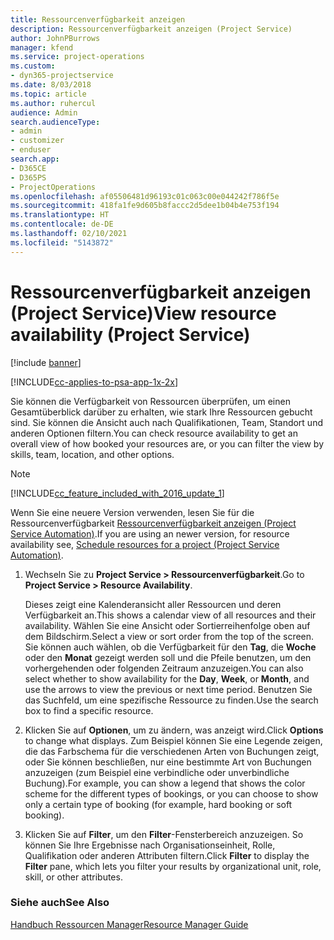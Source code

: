 ```yaml
---
title: Ressourcenverfügbarkeit anzeigen
description: Ressourcenverfügbarkeit anzeigen (Project Service)
author: JohnPBurrows
manager: kfend
ms.service: project-operations
ms.custom:
- dyn365-projectservice
ms.date: 8/03/2018
ms.topic: article
ms.author: ruhercul
audience: Admin
search.audienceType:
- admin
- customizer
- enduser
search.app:
- D365CE
- D365PS
- ProjectOperations
ms.openlocfilehash: af05506481d96193c01c063c00e044242f786f5e
ms.sourcegitcommit: 418fa1fe9d605b8faccc2d5dee1b04b4e753f194
ms.translationtype: HT
ms.contentlocale: de-DE
ms.lasthandoff: 02/10/2021
ms.locfileid: "5143872"
---
```

# <a name="view-resource-availability-project-service"></a><span data-ttu-id="f13f7-103">Ressourcenverfügbarkeit anzeigen (Project Service)</span><span class="sxs-lookup"><span data-stu-id="f13f7-103">View resource availability (Project Service)</span></span>

[!include [banner](../includes/psa-now-project-operations.md)]

[!INCLUDE[cc-applies-to-psa-app-1x-2x](../includes/cc-applies-to-psa-app-1x-2x.md)]

<span data-ttu-id="f13f7-104">Sie können die Verfügbarkeit von Ressourcen überprüfen, um einen Gesamtüberblick darüber zu erhalten, wie stark Ihre Ressourcen gebucht sind. Sie können die Ansicht auch nach Qualifikationen, Team, Standort und anderen Optionen filtern.</span><span class="sxs-lookup"><span data-stu-id="f13f7-104">You can check resource availability to get an overall view of how booked your resources are, or you can filter the view by skills, team, location, and other options.</span></span>  
  
> [!NOTE]
> [!INCLUDE[cc_feature_included_with_2016_update_1](../includes/cc-feature-included-with-2016-update-1.md)]  
> 
>  <span data-ttu-id="f13f7-105">Wenn Sie eine neuere Version verwenden, lesen Sie für die Ressourcenverfügbarkeit [Ressourcenverfügbarkeit anzeigen (Project Service Automation)](../psa/schedule-resources-project.md).</span><span class="sxs-lookup"><span data-stu-id="f13f7-105">If you are using an newer version, for resource availability see, [Schedule resources for a project (Project Service Automation)](../psa/schedule-resources-project.md).</span></span>  

1. <span data-ttu-id="f13f7-106">Wechseln Sie zu **Project Service > Ressourcenverfügbarkeit**.</span><span class="sxs-lookup"><span data-stu-id="f13f7-106">Go to **Project Service > Resource Availability**.</span></span>  

    <span data-ttu-id="f13f7-107">Dieses zeigt eine Kalenderansicht aller Ressourcen und deren Verfügbarkeit an.</span><span class="sxs-lookup"><span data-stu-id="f13f7-107">This shows a calendar view of all resources and their availability.</span></span> <span data-ttu-id="f13f7-108">Wählen Sie eine Ansicht oder Sortierreihenfolge oben auf dem Bildschirm.</span><span class="sxs-lookup"><span data-stu-id="f13f7-108">Select a view or sort order from the top of the screen.</span></span> <span data-ttu-id="f13f7-109">Sie können auch wählen, ob die Verfügbarkeit für den **Tag**, die **Woche** oder den **Monat** gezeigt werden soll und die Pfeile benutzen, um den vorhergehenden oder folgenden Zeitraum anzuzeigen.</span><span class="sxs-lookup"><span data-stu-id="f13f7-109">You can also select whether to show availability for the **Day**, **Week**, or **Month**, and use the arrows to view the previous or next time period.</span></span> <span data-ttu-id="f13f7-110">Benutzen Sie das Suchfeld, um eine spezifische Ressource zu finden.</span><span class="sxs-lookup"><span data-stu-id="f13f7-110">Use the search box to find a specific resource.</span></span>  

2. <span data-ttu-id="f13f7-111">Klicken Sie auf **Optionen**, um zu ändern, was anzeigt wird.</span><span class="sxs-lookup"><span data-stu-id="f13f7-111">Click **Options** to change what displays.</span></span> <span data-ttu-id="f13f7-112">Zum Beispiel können Sie eine Legende zeigen, die das Farbschema für die verschiedenen Arten von Buchungen zeigt, oder Sie können beschließen, nur eine bestimmte Art von Buchungen anzuzeigen (zum Beispiel eine verbindliche oder unverbindliche Buchung).</span><span class="sxs-lookup"><span data-stu-id="f13f7-112">For example, you can show a legend that shows the color scheme for the different types of bookings, or you can choose to show only a certain type of booking (for example, hard booking or soft booking).</span></span>  

3. <span data-ttu-id="f13f7-113">Klicken Sie auf **Filter**, um den **Filter**-Fensterbereich anzuzeigen. So können Sie Ihre Ergebnisse nach Organisationseinheit, Rolle, Qualifikation oder anderen Attributen filtern.</span><span class="sxs-lookup"><span data-stu-id="f13f7-113">Click **Filter** to display the **Filter** pane, which lets you filter your results by organizational unit, role, skill, or other attributes.</span></span>  

### <a name="see-also"></a><span data-ttu-id="f13f7-114">Siehe auch</span><span class="sxs-lookup"><span data-stu-id="f13f7-114">See Also</span></span>  
 [<span data-ttu-id="f13f7-115">Handbuch Ressourcen Manager</span><span class="sxs-lookup"><span data-stu-id="f13f7-115">Resource Manager Guide</span></span>](../psa/resource-manager-guide.md)
